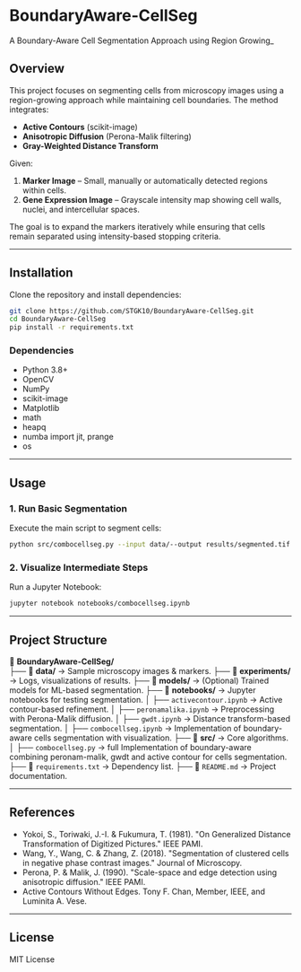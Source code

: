 # **BoundaryAware-CellSeg**  
A Boundary-Aware Cell Segmentation Approach using Region Growing_

## **Overview**  
This project focuses on segmenting cells from microscopy images using a region-growing approach while maintaining cell boundaries. The method integrates:  
- **Active Contours** (scikit-image)  
- **Anisotropic Diffusion** (Perona-Malik filtering)  
- **Gray-Weighted Distance Transform**  

Given:  
1. **Marker Image** – Small, manually or automatically detected regions within cells.  
2. **Gene Expression Image** – Grayscale intensity map showing cell walls, nuclei, and intercellular spaces.  

The goal is to expand the markers iteratively while ensuring that cells remain separated using intensity-based stopping criteria.

---

## **Installation**  
Clone the repository and install dependencies:  
```bash
git clone https://github.com/STGK10/BoundaryAware-CellSeg.git  
cd BoundaryAware-CellSeg
pip install -r requirements.txt
```

### **Dependencies**  
- Python 3.8+  
- OpenCV  
- NumPy  
- scikit-image  
- Matplotlib
- math
- heapq
- numba import jit, prange
- os

---

## **Usage**  
### **1. Run Basic Segmentation**  
Execute the main script to segment cells:  
```bash
python src/combocellseg.py --input data/--output results/segmented.tif
```

### **2. Visualize Intermediate Steps**  
Run a Jupyter Notebook:  
```bash
jupyter notebook notebooks/combocellseg.ipynb
```

---

## **Project Structure**  
📂 **BoundaryAware-CellSeg/**  
 ├── 📂 **data/** → Sample microscopy images & markers.
 ├── 📂 **experiments/** → Logs, visualizations of results.
 ├── 📂 **models/** → (Optional) Trained models for ML-based segmentation.
 ├── 📂 **notebooks/** → Jupyter notebooks for testing segmentation.
 │    ├── `activecontour.ipynb` → Active contour-based refinement. 
 │    ├── `peronamalika.ipynb` → Preprocessing with Perona-Malik diffusion. 
 │    ├── `gwdt.ipynb` → Distance transform-based segmentation.
 │    ├── `combocellseg.ipynb` → Implementation of boundary-aware cells segmentation with visualization.
 ├── 📂 **src/** → Core algorithms.
 │    ├── `combocellseg.py` → full Implementation of boundary-aware combining peronam-malik, gwdt and active contour for cells segmentation.
 ├── 📜 `requirements.txt` → Dependency list.
 ├── 📜 `README.md` → Project documentation.
  

---

## **References**  
- Yokoi, S., Toriwaki, J.-I. & Fukumura, T. (1981). "On Generalized Distance Transformation of Digitized Pictures." IEEE PAMI.  
- Wang, Y., Wang, C. & Zhang, Z. (2018). "Segmentation of clustered cells in negative phase contrast images." Journal of Microscopy.  
- Perona, P. & Malik, J. (1990). "Scale-space and edge detection using anisotropic diffusion." IEEE PAMI.
- Active Contours Without Edges. Tony F. Chan, Member, IEEE, and Luminita A. Vese.

---

## **License**  
MIT License  
